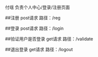 付瑶 负责个人中心/登录/注册页面


##注册
  post请求   路径：/reg


##登录
 post请求    路径：/login


##验证用户是否登录
 get请求     路径：/validate


##退出登录
 get请求     路径：/logout


